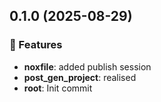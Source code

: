 ## 0.1.0 (2025-08-29)

### 🚀 Features

- **noxfile**: added publish session
- **post_gen_project**: realised
- **root**: Init commit
